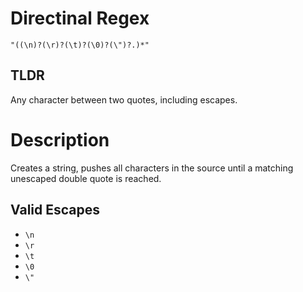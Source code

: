 # Directinal Regex
`"((\n)?(\r)?(\t)?(\0)?(\")?.)*"`
## TLDR
Any character between two quotes, including escapes.

# Description
Creates a string, pushes all characters in the source until a matching unescaped double quote is reached.

## Valid Escapes
- `\n`
- `\r`
- `\t`
- `\0`
- `\"`
